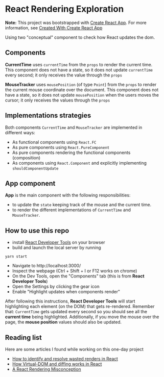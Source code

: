 # React Rendering Exploration

**Note:** This project was bootstrapped with [Create React App](https://github.com/facebook/create-react-app). For more information, see [Created With Create React App](./created-with-create-react-app.md)

Using two "conceptual" component to check how React updates the dom.

## Components

**CurrentTime** uses `currentTime` from the `props` to render the current time. This component does not have a state, so it does not update `currentTime` every second; it only receives the value through the `props`

**MouseTracker** uses `mousePosition` (of type `Point`) from the `props` to render the current mouse coordinate over the document. This component does not have a state, so it does not update `mousePosition` when the users moves the cursor; it only receives the values through the `props`

## Implementations strategies

Both components `CurrentTime` and `MouseTracker` are implemented in different ways:
- As functional components using `React.FC`
- As pure components using `React.PureComponent`
- As pure components rendering the functional components (composition)
- As components using `React.Component` and explicitly implementing `shouldComponentUpdate`

## App component

**App** is the main component with the following responsibilities:
- to update the `state` keeping track of the mouse and the current time.
- to render the different implementations of `CurrentTime` and `MouseTracker`.

## How to use this repo
- install [React Developer Tools](https://chrome.google.com/webstore/detail/react-developer-tools/fmkadmapgofadopljbjfkapdkoienihi) on your browser
- build and launch the local server by running
```
yarn start
```
- Navigate to http://localhost:3000/
- Inspect the webpage (Ctrl + Shift + I or F12 works on chrome)
- On the Dev Tools, open the "Components" tab (this is from **React Developer Tools**)
- Open the Settings by clicking the gear icon
- Enable "Highlight updates when components render"

After following this instructions, **React Developer Tools** will start highlighting each element (on the DOM) that gets re-rendered. Remember that: `CurrentTime` gets updated every second so you should see all the **current time** being highlighted. Additionally, if you move the mouse over the page, the **mouse position** values should also be updated.

## Reading list
Here are some articles I found while working on this one-day project
- [How to identify and resolve wasted renders in React](https://www.freecodecamp.org/news/how-to-identify-and-resolve-wasted-renders-in-react-cc4b1e910d10/)
- [How Virtual-DOM and diffing works in React](https://medium.com/@gethylgeorge/how-virtual-dom-and-diffing-works-in-react-6fc805f9f84e)
- [A React Rendering Misconception](https://thoughtbot.com/blog/react-rendering-misconception)